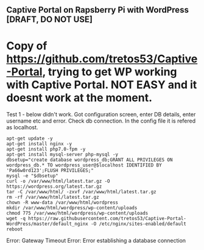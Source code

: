 ## Captive Portal on Rapsberry Pi with WordPress [DRAFT, DO NOT USE]

# Copy of https://github.com/tretos53/Captive-Portal, trying to get WP working with Captive Portal. NOT EASY and it doesnt work at the moment.

Test 1 - below didn't work. Got configuration screen, enter DB details, enter username etc and error. Check db connection. In the config file it is refered as localhost.


```
apt-get update -y
apt-get install nginx -y
apt-get install php7.0-fpm -y
apt-get install mysql-server php-mysql -y
dbsetup="create database wordpress_db;GRANT ALL PRIVILEGES ON wordpress_db.* TO wordpress_user@$localhost IDENTIFIED BY 'Pa66w0rd123';FLUSH PRIVILEGES;"
mysql -e "$dbsetup"
curl -o /var/www/html/latest.tar.gz -O https://wordpress.org/latest.tar.gz
tar -C /var/www/html/ -zxvf /var/www/html/latest.tar.gz
rm -rf /var/www/html/latest.tar.gz
chown -R www-data /var/www/html/wordpress
mkdir /var/www/html/wordpress/wp-content/uploads
chmod 775 /var/www/html/wordpress/wp-content/uploads
wget -q https://raw.githubusercontent.com/tretos53/Captive-Portal-WordPress/master/default_nginx -O /etc/nginx/sites-enabled/default
reboot
```

Error: Gateway Timeout
Error: Error establishing a database connection
